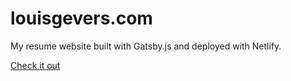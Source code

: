 # louisgevers.com

My resume website built with Gatsby.js and deployed with Netlify.

[Check it out](https://www.louisgevers.com)

